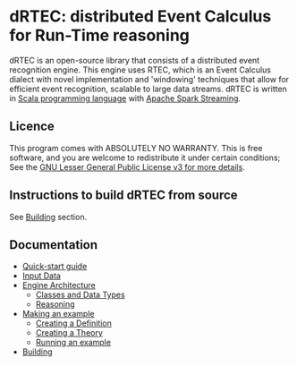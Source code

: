 # dRTEC: distributed Event Calculus for Run-Time reasoning

dRTEC is an open-source library that consists of a distributed event recognition engine. This engine uses RTEC, which is an Event Calculus dialect
with novel implementation and 'windowing' techniques that allow for efficient event recognition, scalable to large data streams.
dRTEC is written in [Scala programming language](http://www.scala-lang.org) with [Apache Spark Streaming](http://spark.apache.org/streaming/).

## Licence 

This program comes with ABSOLUTELY NO WARRANTY. This is free software, and you are welcome to redistribute it under certain conditions; See the [GNU Lesser General Public License v3 for more details](http://www.gnu.org/licenses/lgpl-3.0.html).

## Instructions to build dRTEC from source

See [Building](doc/4_building.md) section.

## Documentation
  - [Quick-start guide](doc/0_quick_start.md)
  - [Input Data](doc/1_input_data.md)
  - [Engine Architecture](doc/2_engine_architecture.md)
  	- [Classes and Data Types](doc/2_1_classes_and_data_types.md)
  	- [Reasoning](doc/2_2_reasoning.md)
  - [Making an example](doc/3_making_an_example.md)
  	- [Creating a Definition](doc/3_1_creating_a_definition.md)
  	- [Creating a Theory](doc/3_2_creating_a_theory.md)
  	- [Running an example](doc/3_3_running_an_example.md)
  - [Building](doc/4_building.md)





